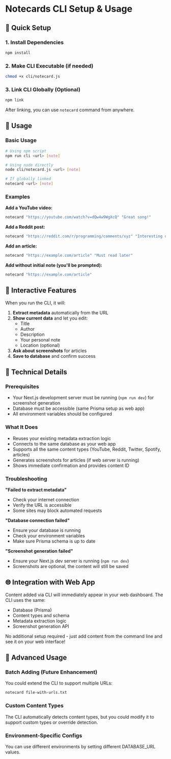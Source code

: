 # Notecards CLI Setup & Usage

## 🚀 Quick Setup

### 1. Install Dependencies
```bash
npm install
```

### 2. Make CLI Executable (if needed)
```bash
chmod +x cli/notecard.js
```

### 3. Link CLI Globally (Optional)
```bash
npm link
```
After linking, you can use `notecard` command from anywhere.

## 📝 Usage

### Basic Usage
```bash
# Using npm script
npm run cli <url> [note]

# Using node directly
node cli/notecard.js <url> [note]

# If globally linked
notecard <url> [note]
```

### Examples

**Add a YouTube video:**
```bash
notecard "https://youtube.com/watch?v=dQw4w9WgXcQ" "Great song!"
```

**Add a Reddit post:**
```bash
notecard "https://reddit.com/r/programming/comments/xyz" "Interesting discussion"
```

**Add an article:**
```bash
notecard "https://example.com/article" "Must read later"
```

**Add without initial note (you'll be prompted):**
```bash
notecard "https://example.com/article"
```

## 🎯 Interactive Features

When you run the CLI, it will:

1. **Extract metadata** automatically from the URL
2. **Show current data** and let you edit:
   - Title
   - Author
   - Description
   - Your personal note
   - Location (optional)
3. **Ask about screenshots** for articles
4. **Save to database** and confirm success

## 🔧 Technical Details

### Prerequisites
- Your Next.js development server must be running (`npm run dev`) for screenshot generation
- Database must be accessible (same Prisma setup as web app)
- All environment variables should be configured

### What It Does
- Reuses your existing metadata extraction logic
- Connects to the same database as your web app
- Supports all the same content types (YouTube, Reddit, Twitter, Spotify, articles)
- Generates screenshots for articles (if web server is running)
- Shows immediate confirmation and provides content ID

### Troubleshooting

**"Failed to extract metadata"**
- Check your internet connection
- Verify the URL is accessible
- Some sites may block automated requests

**"Database connection failed"**
- Ensure your database is running
- Check your environment variables
- Make sure Prisma schema is up to date

**"Screenshot generation failed"**
- Ensure your Next.js dev server is running (`npm run dev`)
- Screenshots are optional, the content will still be saved

## 🌐 Integration with Web App

Content added via CLI will immediately appear in your web dashboard. The CLI uses the same:
- Database (Prisma)
- Content types and schema
- Metadata extraction logic
- Screenshot generation API

No additional setup required - just add content from the command line and see it on your web interface!

## 🎨 Advanced Usage

### Batch Adding (Future Enhancement)
You could extend the CLI to support multiple URLs:
```bash
notecard file-with-urls.txt
```

### Custom Content Types
The CLI automatically detects content types, but you could modify it to support custom types or override detection.

### Environment-Specific Configs
You can use different environments by setting different DATABASE_URL values. 